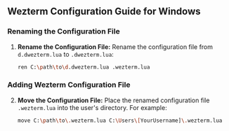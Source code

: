 ## Wezterm Configuration Guide for Windows

### Renaming the Configuration File

1. **Rename the Configuration File:**
   Rename the configuration file from `d.dwezterm.lua` to `.dwezterm.lua`:
   ```sh
   ren C:\path\to\d.dwezterm.lua .wezterm.lua
   ```

### Adding Wezterm Configuration File

2. **Move the Configuration File:**
   Place the renamed configuration file `.wezterm.lua` into the user's directory. For example:
   ```sh
   move C:\path\to\.wezterm.lua C:\Users\[YourUsername]\.wezterm.lua
   ```
